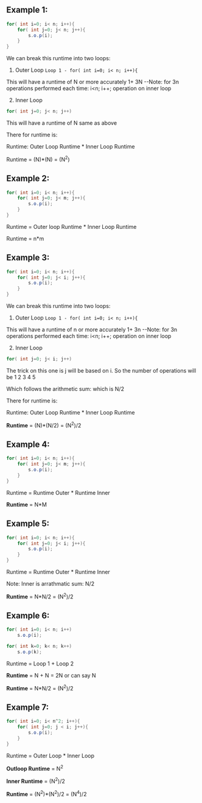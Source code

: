 ## Example 1:

```java
for( int i=0; i< n; i++){
    for( int j=0; j< n; j++){
        s.o.p(i);
    }
}

```

We can break this runtime into two loops:
1. Outer Loop
```Loop 1 - for( int i=0; i< n; i++){```

This will have a runtime of N or more accurately
1+ 3N
--Note: for 3n operations performed each time:
i<n; i++; operation on inner loop

2. Inner Loop

```java
for( int j=0; j< n; j++)
```
This will have a runtime of N same as above

There for runtime is:

Runtime: Outer Loop Runtime * Inner Loop Runtime

Runtime = (N)*(N) = (N<sup>2</sup>)

## Example 2:

```java
for( int i=0; i< n; i++){
    for( int j=0; j< m; j++){
        s.o.p(i);
    }
}

```

Runtime = Outer loop Runtime * Inner Loop Runtime

Runtime = n*m


## Example 3:

```java
for( int i=0; i< n; i++){
    for( int j=0; j< i; j++){
        s.o.p(i);
    }
}

```

We can break this runtime into two loops:
1. Outer Loop
```Loop 1 - for( int i=0; i< n; i++){```

This will have a runtime of n or more accurately
1+ 3n
--Note: for 3n operations performed each time:
i<n; i++; operation on inner loop

2. Inner Loop

```java
for( int j=0; j< i; j++)
```

The trick on this one is j will be based on i.  So 
the number of operations will be
1
2
3
4
5

Which follows the arithmetic sum:
which is N/2

There for runtime is:

Runtime: Outer Loop Runtime * Inner Loop Runtime

**Runtime** = (N)*(N/2) = (N<sup>2</sup>)/2

## Example 4:

```java
for( int i=0; i< n; i++){
    for( int j=0; j< m; j++){
        s.o.p(i);
    }
}

```

Runtime =  Runtime Outer * Runtime Inner

**Runtime** = N*M 

## Example 5:

```java
for( int i=0; i< n; i++){
    for( int j=0; j< i; j++){
        s.o.p(i);
    }
}

```

Runtime =  Runtime Outer * Runtime Inner

Note: Inner is arrathmatic sum:
N/2

**Runtime** = N*N/2 = (N<sup>2</sup>)/2

## Example 6:

```java
for( int i=0; i< n; i++)
    s.o.p(i);

for( int k=0; k< n; k++)
    s.o.p(k);

```

Runtime =  Loop 1 + Loop 2

**Runtime** = N + N = 2N or can say N

**Runtime** = N*N/2 = (N<sup>2</sup>)/2

## Example 7:

```java
for( int i=0; i< n^2; i++){
    for( int j=0; j < i; j++){
        s.o.p(i);
    }
}
```

Runtime =  Outer Loop * Inner Loop

**Outloop Runtime** = N<sup>2</sup>

**Inner Runtime** = (N<sup>2</sup>)/2

**Runtime** = (N<sup>2</sup>)*(N<sup>2</sup>)/2
            = (N<sup>4</sup>)/2